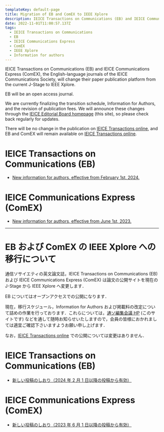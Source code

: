 ```yaml
---
templateKey: default-page
title: Migration of EB and ComEX to IEEE Xplore
description: IEICE Transactions on Communications (EB) and IEICE Communications Express (ComEX), the English-language journals of the IEICE Communications Society, will change their paper publication platform from the current J-Stage to IEEE Xplore.
date: 2022-11-01T11:00:57.137Z
tags:
  - IEICE Transactions on Communications
  - EB
  - IEICE Communications Express
  - ComEX
  - IEEE Xplore
  - Information for authors
---
```


IEICE Transactions on Communications (EB) and IEICE Communications Express (ComEX), the English-language journals of the IEICE Communications Society, will change their paper publication platform from the current J-Stage to IEEE Xplore.

EB will be an open access journal.

We are currently finalizing the transition schedule, Information for Authors, and the revision of publication fees. We will announce these changes through the [IEICE Editorial Board homepage](https://www.ieice.org/cs/cs-edit/en/) (this site), so please check back regularly for updates.

There will be no change in the publication on [IEICE Transactions online](https://search.ieice.org/bin/index.php?category=B&lang=E&curr=1), and EB and ComEX will remain available on [IEICE Transactions online](https://search.ieice.org/bin/index.php?category=B&lang=E&curr=1).

# IEICE Transactions on Communications (EB)

- [New information for authors, effective from February 1st, 2024.](/xplore/EB/Information-for-Authors/)

# IEICE Communications Express (ComEX)

- [New information for authors, effective from June 1st, 2023.](/xplore/ComEX/Information-for-Authors/)

---

# EB および ComEX の IEEE Xplore への移行について

通信ソサイエティの英文論文誌，IEICE Transactions on Communications (EB) および IEICE Communications Express (ComEX) は論文の公開サイトを現在の J-Stage から IEEE Xplore へ変更します．

EB についてはオープンアクセスでの公開になります．

現在，移行スケジュール，Information for Authors および掲載料の改定について詰めの作業を行っております．これらについては，[通ソ編集会議 HP](https://www.ieice.org/cs/cs-edit/en/) (このサイトです) などを通して随時お知らせいたしますので，会員の皆様におかれましては適宜ご確認下さいますようお願い申し上げます．

なお，[IEICE Transactions online](https://www.ieice.org/jpn_r/transactions/transactions_online/index.html) での公開については変更はありません．

# IEICE Transactions on Communications (EB)

- [新しい投稿のしおり（2024 年 2 月 1 日以降の投稿から有効）](/xplore/EB/Information-for-authors/)

# IEICE Communications Express (ComEX)

- [新しい投稿のしおり（2023 年 6 月 1 日以降の投稿から有効）](/xplore/ComEX/Information-for-authors/)

